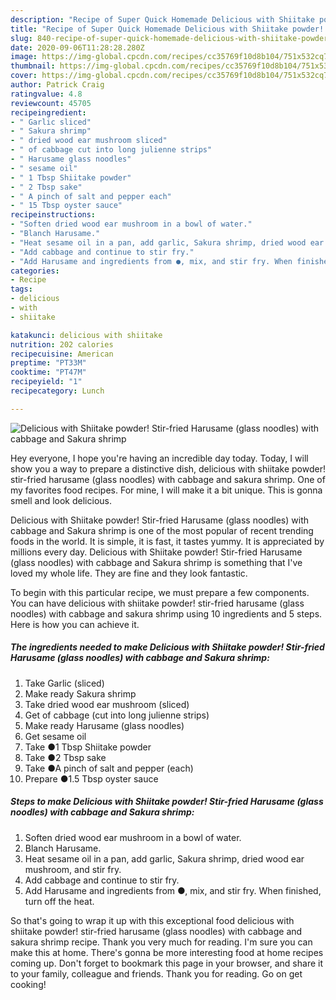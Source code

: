 ```yaml
---
description: "Recipe of Super Quick Homemade Delicious with Shiitake powder! Stir-fried Harusame (glass noodles) with cabbage and Sakura shrimp"
title: "Recipe of Super Quick Homemade Delicious with Shiitake powder! Stir-fried Harusame (glass noodles) with cabbage and Sakura shrimp"
slug: 840-recipe-of-super-quick-homemade-delicious-with-shiitake-powder-stir-fried-harusame-glass-noodles-with-cabbage-and-sakura-shrimp
date: 2020-09-06T11:28:28.280Z
image: https://img-global.cpcdn.com/recipes/cc35769f10d8b104/751x532cq70/delicious-with-shiitake-powder-stir-fried-harusame-glass-noodles-with-cabbage-and-sakura-shrimp-recipe-main-photo.jpg
thumbnail: https://img-global.cpcdn.com/recipes/cc35769f10d8b104/751x532cq70/delicious-with-shiitake-powder-stir-fried-harusame-glass-noodles-with-cabbage-and-sakura-shrimp-recipe-main-photo.jpg
cover: https://img-global.cpcdn.com/recipes/cc35769f10d8b104/751x532cq70/delicious-with-shiitake-powder-stir-fried-harusame-glass-noodles-with-cabbage-and-sakura-shrimp-recipe-main-photo.jpg
author: Patrick Craig
ratingvalue: 4.8
reviewcount: 45705
recipeingredient:
- " Garlic sliced"
- " Sakura shrimp"
- " dried wood ear mushroom sliced"
- " of cabbage cut into long julienne strips"
- " Harusame glass noodles"
- " sesame oil"
- " 1 Tbsp Shiitake powder"
- " 2 Tbsp sake"
- " A pinch of salt and pepper each"
- " 15 Tbsp oyster sauce"
recipeinstructions:
- "Soften dried wood ear mushroom in a bowl of water."
- "Blanch Harusame."
- "Heat sesame oil in a pan, add garlic, Sakura shrimp, dried wood ear mushroom, and stir fry."
- "Add cabbage and continue to stir fry."
- "Add Harusame and ingredients from ●, mix, and stir fry. When finished, turn off the heat."
categories:
- Recipe
tags:
- delicious
- with
- shiitake

katakunci: delicious with shiitake 
nutrition: 202 calories
recipecuisine: American
preptime: "PT33M"
cooktime: "PT47M"
recipeyield: "1"
recipecategory: Lunch

---
```



![Delicious with Shiitake powder! Stir-fried Harusame (glass noodles) with cabbage and Sakura shrimp](https://img-global.cpcdn.com/recipes/cc35769f10d8b104/751x532cq70/delicious-with-shiitake-powder-stir-fried-harusame-glass-noodles-with-cabbage-and-sakura-shrimp-recipe-main-photo.jpg)

Hey everyone, I hope you're having an incredible day today. Today, I will show you a way to prepare a distinctive dish, delicious with shiitake powder! stir-fried harusame (glass noodles) with cabbage and sakura shrimp. One of my favorites food recipes. For mine, I will make it a bit unique. This is gonna smell and look delicious.



Delicious with Shiitake powder! Stir-fried Harusame (glass noodles) with cabbage and Sakura shrimp is one of the most popular of recent trending foods in the world. It is simple, it is fast, it tastes yummy. It is appreciated by millions every day. Delicious with Shiitake powder! Stir-fried Harusame (glass noodles) with cabbage and Sakura shrimp is something that I've loved my whole life. They are fine and they look fantastic.


To begin with this particular recipe, we must prepare a few components. You can have delicious with shiitake powder! stir-fried harusame (glass noodles) with cabbage and sakura shrimp using 10 ingredients and 5 steps. Here is how you can achieve it.

<!--inarticleads1-->

##### The ingredients needed to make Delicious with Shiitake powder! Stir-fried Harusame (glass noodles) with cabbage and Sakura shrimp:

1. Take  Garlic (sliced)
1. Make ready  Sakura shrimp
1. Take  dried wood ear mushroom (sliced)
1. Get  of cabbage (cut into long julienne strips)
1. Make ready  Harusame (glass noodles)
1. Get  sesame oil
1. Take  ●1 Tbsp Shiitake powder
1. Take  ●2 Tbsp sake
1. Take  ●A pinch of salt and pepper (each)
1. Prepare  ●1.5 Tbsp oyster sauce




<!--inarticleads2-->

##### Steps to make Delicious with Shiitake powder! Stir-fried Harusame (glass noodles) with cabbage and Sakura shrimp:

1. Soften dried wood ear mushroom in a bowl of water.
1. Blanch Harusame.
1. Heat sesame oil in a pan, add garlic, Sakura shrimp, dried wood ear mushroom, and stir fry.
1. Add cabbage and continue to stir fry.
1. Add Harusame and ingredients from ●, mix, and stir fry. When finished, turn off the heat.




So that's going to wrap it up with this exceptional food delicious with shiitake powder! stir-fried harusame (glass noodles) with cabbage and sakura shrimp recipe. Thank you very much for reading. I'm sure you can make this at home. There's gonna be more interesting food at home recipes coming up. Don't forget to bookmark this page in your browser, and share it to your family, colleague and friends. Thank you for reading. Go on get cooking!
